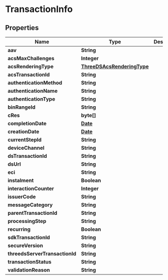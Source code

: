 
# TransactionInfo

## Properties
Name | Type | Description | Notes
------------ | ------------- | ------------- | -------------
**aav** | **String** |  |  [optional]
**acsMaxChallenges** | **Integer** |  |  [optional]
**acsRenderingType** | [**ThreeDSAcsRenderingType**](ThreeDSAcsRenderingType.md) |  |  [optional]
**acsTransactionId** | **String** |  |  [optional]
**authenticationMethod** | **String** |  |  [optional]
**authenticationName** | **String** |  |  [optional]
**authenticationType** | **String** |  |  [optional]
**binRangeId** | **String** |  |  [optional]
**cRes** | **byte[]** |  |  [optional]
**completionDate** | [**Date**](Date.md) |  |  [optional]
**creationDate** | [**Date**](Date.md) |  |  [optional]
**currentStepId** | **String** |  |  [optional]
**deviceChannel** | **String** |  |  [optional]
**dsTransactionId** | **String** |  |  [optional]
**dsUrl** | **String** |  |  [optional]
**eci** | **String** |  |  [optional]
**instalment** | **Boolean** |  |  [optional]
**interactionCounter** | **Integer** |  |  [optional]
**issuerCode** | **String** |  |  [optional]
**messageCategory** | **String** |  |  [optional]
**parentTransactionId** | **String** |  |  [optional]
**processingStep** | **String** |  |  [optional]
**recurring** | **Boolean** |  |  [optional]
**sdkTransactionId** | **String** |  |  [optional]
**secureVersion** | **String** |  |  [optional]
**threedsServerTransactionId** | **String** |  |  [optional]
**transactionStatus** | **String** |  |  [optional]
**validationReason** | **String** |  |  [optional]



